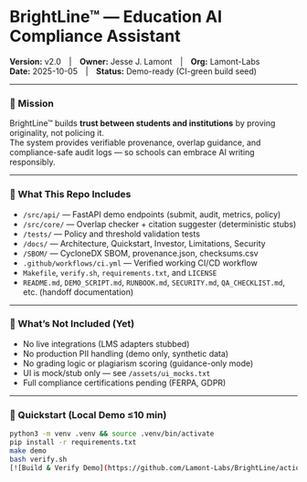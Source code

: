 # BrightLine™ — Education AI Compliance Assistant  
**Version:** v2.0 | **Owner:** Jesse J. Lamont | **Org:** Lamont-Labs  
**Date:** 2025-10-05 | **Status:** Demo-ready (CI-green build seed)

---

### 🎯 Mission  
BrightLine™ builds **trust between students and institutions** by proving originality, not policing it.  
The system provides verifiable provenance, overlap guidance, and compliance-safe audit logs — so schools can embrace AI writing responsibly.

---

### 🧱 What This Repo Includes  
- `/src/api/` — FastAPI demo endpoints (submit, audit, metrics, policy)  
- `/src/core/` — Overlap checker + citation suggester (deterministic stubs)  
- `/tests/` — Policy and threshold validation tests  
- `/docs/` — Architecture, Quickstart, Investor, Limitations, Security  
- `/SBOM/` — CycloneDX SBOM, provenance.json, checksums.csv  
- `.github/workflows/ci.yml` — Verified working CI/CD workflow  
- `Makefile`, `verify.sh`, `requirements.txt`, and `LICENSE`  
- `README.md`, `DEMO_SCRIPT.md`, `RUNBOOK.md`, `SECURITY.md`, `QA_CHECKLIST.md`, etc. (handoff documentation)

---

### 🧩 What’s Not Included (Yet)  
- No live integrations (LMS adapters stubbed)  
- No production PII handling (demo only, synthetic data)  
- No grading logic or plagiarism scoring (guidance-only mode)  
- UI is mock/stub only — see `/assets/ui_mocks.txt`  
- Full compliance certifications pending (FERPA, GDPR)

---

### 🚀 Quickstart (Local Demo ≤10 min)
```bash
python3 -m venv .venv && source .venv/bin/activate
pip install -r requirements.txt
make demo
bash verify.sh
[![Build & Verify Demo](https://github.com/Lamont-Labs/BrightLine/actions/workflows/ci.yml/badge.svg)](https://github.com/Lamont-Labs/BrightLine/actions/workflows/ci.yml)

